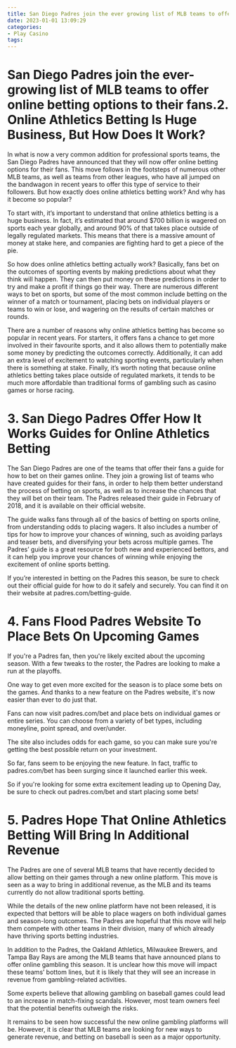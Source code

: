 ```yaml
---
title: San Diego Padres join the ever growing list of MLB teams to offer online betting options to their fans.2. Online Athletics Betting Is Huge Business, But How Does It Work
date: 2023-01-01 13:09:29
categories:
- Play Casino
tags:
---
```



#  San Diego Padres join the ever-growing list of MLB teams to offer online betting options to their fans.2. Online Athletics Betting Is Huge Business, But How Does It Work?

In what is now a very common addition for professional sports teams, the San Diego Padres have announced that they will now offer online betting options for their fans. This move follows in the footsteps of numerous other MLB teams, as well as teams from other leagues, who have all jumped on the bandwagon in recent years to offer this type of service to their followers. But how exactly does online athletics betting work? And why has it become so popular?

To start with, it’s important to understand that online athletics betting is a huge business. In fact, it’s estimated that around $700 billion is wagered on sports each year globally, and around 90% of that takes place outside of legally regulated markets. This means that there is a massive amount of money at stake here, and companies are fighting hard to get a piece of the pie.

So how does online athletics betting actually work? Basically, fans bet on the outcomes of sporting events by making predictions about what they think will happen. They can then put money on these predictions in order to try and make a profit if things go their way. There are numerous different ways to bet on sports, but some of the most common include betting on the winner of a match or tournament, placing bets on individual players or teams to win or lose, and wagering on the results of certain matches or rounds.

There are a number of reasons why online athletics betting has become so popular in recent years. For starters, it offers fans a chance to get more involved in their favourite sports, and it also allows them to potentially make some money by predicting the outcomes correctly. Additionally, it can add an extra level of excitement to watching sporting events, particularly when there is something at stake. Finally, it’s worth noting that because online athletics betting takes place outside of regulated markets, it tends to be much more affordable than traditional forms of gambling such as casino games or horse racing.

# 3. San Diego Padres Offer How It Works Guides for Online Athletics Betting

The San Diego Padres are one of the teams that offer their fans a guide for how to bet on their games online. They join a growing list of teams who have created guides for their fans, in order to help them better understand the process of betting on sports, as well as to increase the chances that they will bet on their team. The Padres released their guide in February of 2018, and it is available on their official website.

The guide walks fans through all of the basics of betting on sports online, from understanding odds to placing wagers. It also includes a number of tips for how to improve your chances of winning, such as avoiding parlays and teaser bets, and diversifying your bets across multiple games. The Padres’ guide is a great resource for both new and experienced bettors, and it can help you improve your chances of winning while enjoying the excitement of online sports betting.

If you’re interested in betting on the Padres this season, be sure to check out their official guide for how to do it safely and securely. You can find it on their website at padres.com/betting-guide.

# 4. Fans Flood Padres Website To Place Bets On Upcoming Games

If you're a Padres fan, then you're likely excited about the upcoming season. With a few tweaks to the roster, the Padres are looking to make a run at the playoffs.

One way to get even more excited for the season is to place some bets on the games. And thanks to a new feature on the Padres website, it's now easier than ever to do just that.

Fans can now visit padres.com/bet and place bets on individual games or entire series. You can choose from a variety of bet types, including moneyline, point spread, and over/under.

The site also includes odds for each game, so you can make sure you're getting the best possible return on your investment.

So far, fans seem to be enjoying the new feature. In fact, traffic to padres.com/bet has been surging since it launched earlier this week.

So if you're looking for some extra excitement leading up to Opening Day, be sure to check out padres.com/bet and start placing some bets!

# 5. Padres Hope That Online Athletics Betting Will Bring In Additional Revenue

The Padres are one of several MLB teams that have recently decided to allow betting on their games through a new online platform. This move is seen as a way to bring in additional revenue, as the MLB and its teams currently do not allow traditional sports betting.

While the details of the new online platform have not been released, it is expected that bettors will be able to place wagers on both individual games and season-long outcomes. The Padres are hopeful that this move will help them compete with other teams in their division, many of which already have thriving sports betting industries.

In addition to the Padres, the Oakland Athletics, Milwaukee Brewers, and Tampa Bay Rays are among the MLB teams that have announced plans to offer online gambling this season. It is unclear how this move will impact these teams’ bottom lines, but it is likely that they will see an increase in revenue from gambling-related activities.

Some experts believe that allowing gambling on baseball games could lead to an increase in match-fixing scandals. However, most team owners feel that the potential benefits outweigh the risks.

It remains to be seen how successful the new online gambling platforms will be. However, it is clear that MLB teams are looking for new ways to generate revenue, and betting on baseball is seen as a major opportunity.